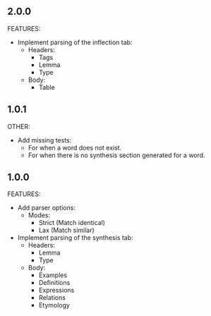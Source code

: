 ## 2.0.0

FEATURES:

- Implement parsing of the inflection tab:
  - Headers:
    - Tags
    - Lemma
    - Type
  - Body:
    - Table

## 1.0.1

OTHER:

- Add missing tests:
  - For when a word does not exist.
  - For when there is no synthesis section generated for a word.

## 1.0.0

FEATURES:

- Add parser options:
  - Modes:
    - Strict (Match identical)
    - Lax (Match similar)
- Implement parsing of the synthesis tab:
  - Headers:
    - Lemma
    - Type
  - Body:
    - Examples
    - Definitions
    - Expressions
    - Relations
    - Etymology

